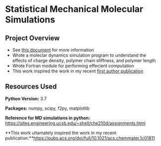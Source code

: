 # Statistical Mechanical Molecular Simulations

## Project Overview
* See [this document](https://sites.engineering.ucsb.edu/~shell/che210d/gallery2019/DHanemannRawlings_report.pdf) for more information
* Wrote a moleclar dynamics simulation program to understand the effects of charge density, polymer chain stiffness, and polymer length 
* Wrote Fortran module for performing effecient computation
* This work inspired the work in my recent [first author publication](https://pubs.acs.org/doi/full/10.1021/acs.chemmater.1c01811)

## Resources Used
**Python Version:** 3.7

**Packages:** numpy, scipy, f2py, matplotlib

**Reference for MD simulations in python:** https://sites.engineering.ucsb.edu/~shell/che210d/assignments.html

**This work ultamately inspired the work in my recent publication:**https://pubs.acs.org/doi/full/10.1021/acs.chemmater.1c01811

